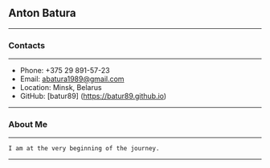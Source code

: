 
## Anton Batura #

  ***

### Contacts #

  ***
  
   - Phone: +375 29 891-57-23
   - Email: abatura1989@gmail.com
   - Location: Minsk, Belarus
   - GitHub: [batur89] (https://batur89.github.io)
   ***

### About Me #

  ***
    I am at the very beginning of the journey.

---